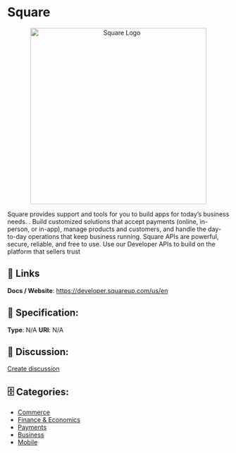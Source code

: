 # Square
<p align="center">
    <img width="400" src="https://raw.githubusercontent.com/apis-list/apis-list/main/apis/square/logo_256x256.png" alt="Square Logo"/>
</p>

Square provides support and tools for you to build apps for today’s business needs. . Build customized solutions that accept payments (online, in-person, or in-app), manage products and customers, and handle the day-to-day operations that keep business running. Square APIs are powerful, secure, reliable, and free to use.  Use our Developer APIs to build on the platform that sellers trust

##  🔗 Links
**Docs / Website**: https://developer.squareup.com/us/en

## 🧬 Specification:
**Type**: N/A
**URI**: N/A

## 💬 Discussion:
[Create discussion](https://github.com/apis-list/apis-list/discussions/new)

## 🗄️ Categories:
- [Commerce](https://github.com/apis-list/apis-list#commerce)
- [Finance & Economics](https://github.com/apis-list/apis-list#finance--economics)
- [Payments](https://github.com/apis-list/apis-list#payments)
- [Business](https://github.com/apis-list/apis-list#business)
- [Mobile](https://github.com/apis-list/apis-list#mobile)











